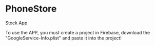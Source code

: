 # PhoneStore

Stock App

To use the APP, you must create a project in Firebase, download the "GoogleService-Info.plist" and paste it into the project!
